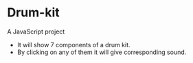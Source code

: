 # Drum-kit
A JavaScript project

- It will show 7 components of a drum kit.
- By clicking on any of them it will give corresponding sound.
